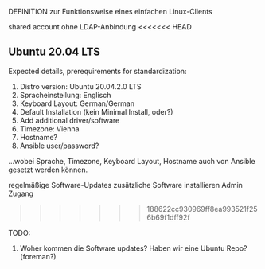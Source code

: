 DEFINITION zur Funktionsweise eines einfachen Linux-Clients

shared account ohne LDAP-Anbindung
<<<<<<< HEAD

## Ubuntu 20.04 LTS

Expected details, prerequirements for standardization: 
1. Distro version: Ubuntu 20.04.2.0 LTS
2. Spracheinstellung: Englisch 
3. Keyboard Layout: German/German 
4. Default Installation (kein Minimal Install, oder?) 
5. Add additional driver/software 
6. Timezone: Vienna 
7. Hostname? 
8. Ansible user/password?

...wobei Sprache, Timezone, Keyboard Layout, Hostname auch von Ansible gesetzt werden können. 

regelmäßige Software-Updates
zusätzliche Software installieren
Admin Zugang
>>>>>>> 188622cc930969ff8ea993521f256b69f1dff92f

TODO:
1. Woher kommen die Software updates? Haben wir eine Ubuntu Repo? (foreman?) 

